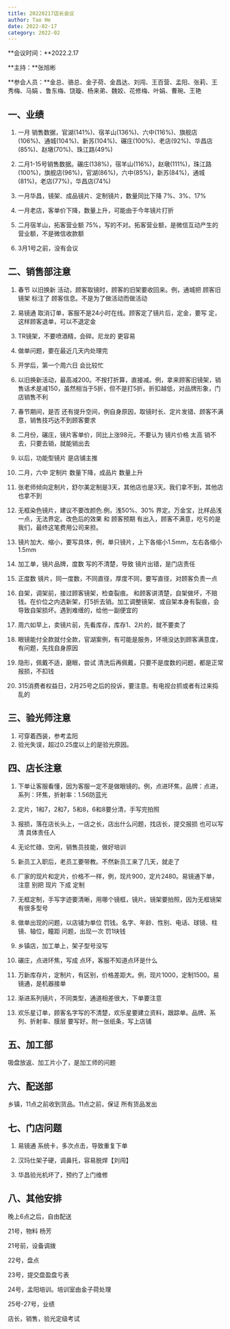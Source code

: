 ```yaml
---
title: 20220217店长会议
author: Tao He
date: 2022-02-17
category: 2022-02
---
```




**会议时间：**2022.2.17 

**主持：**张旭彬 

**参会人员：**金总、骆总、金子荷、金昌达、刘闯、王百营、孟阳、张莉、王秀梅、马娟 、鲁东梅、饶璇、杨来弟、魏姣、花修梅、叶娟、曹琬、王艳



## 一、业绩

1. 一月 销售数据，官湖(141%)、宿羊山(136%)、六中(116%)、旗舰店(106%)、通城(104%)、新苏(104%)、碾庄(100%)、老店(92%)、华昌店(85%)、赵墩(70%)、珠江路(49%)

2. 二月1-15号销售数据。碾庄(138%)，宿羊山(116%)，赵墩(111%)，珠江路(100%)，旗舰店(96%)，官湖(86%)，六中(85%)，新苏(84%)，通城(81%)，老店(77%)，华昌店(74%)
3. 一月华昌，镜架、成品镜片、定制镜片，数量同比下降 7%、3%、17%
4. 一月老店，客单价下降，数量上升，可能由于今年镜片打折
5. 二月宿羊山，拓客营业额 75%，写的不对。拓客营业额，是微信互动产生的营业额，不是微信收款额
6. 3月1号之前，没有会议





## 二、销售部注意

1. 春节 以旧换新 活动，顾客取镜时，顾客的旧架要收回来。例，通城把 顾客旧镜架 标注了 顾客信息。不是为了做活动而做活动

2. 易镜通 取消订单，客服不是24小时在线。顾客定了镜片后，定金，要写 定，这样顾客退单，可以不退定金

3. TR镜架，不要喷酒精，会碎。尼龙的 更容易

4. 做单问题，要在最近几天内处理完

5. 开学后，第一个周六日 会比较忙

6. 以旧换新活动，最高减200。不按打折算，直接减。例，拿来顾客旧镜架，销售话术是减150，虽然相当于5折，但不是打5折。折扣越低，对品牌形象，门店销售不利

7. 春节期间，是否 还有提升空间，例自身原因，取镜时长、定片发错、顾客不满意，销售技巧达不到顾客要求

8. 二月份，碾庄，镜片客单价，同比上涨98元，不要认为 镜片价格 太高 销不去，只要去销，就能销出去

9. 以后，功能型镜片 是店铺主推

10. 二月，六中 定制片 数量下降，成品片 数量上升

11. 张老师倾向定制片，舒尔美定制是3天，其他店也是3天。我们拿不到，其他店也拿不到

12. 无框染色镜片，建议不要改颜色.例，浅50%、30% 界定。万金宝，比样品浅一点，无法界定。改色后的效果 和 顾客预期 有出入，顾客不满意，吃亏的是我们，最终这笔费用公司来担。

13. 镜片加大、缩小，要写具体，例，单只镜片，上下各缩小1.5mm，左右各缩小1.5mm

14. 加工单，镜片品牌，度数 写的不清楚，导致 镜片出错，是门店责任

15. 正度数 镜片，同一度数，不同直径，厚度不同，要写直径，对顾客负责一点

16. 自架，调架前，接过顾客镜架，检查裂痕。 和顾客讲清楚，自架做坏，不赔钱。在价位之内选新架，打5折去销。加工调整镜架、或自架本身有裂痕，会导致自架损坏。遇到难缠的，给他一副便宜的

17. 周六如早上，卖镜片前，先看库存，库存1、2片的，就不要卖了

18. 眼镜能付全款就付全款，官湖案例，有可能是服务，环境没达到顾客满意度，有问题，先找自身原因

19. 隐形，佩戴不适，磨眼，尝试 清洗后再佩戴，只要不是度数的问题，都是正常报损，不扣钱

20. 315消费者权益日，2月25号之后的投诉，要注意。有电视台抓或者有过来捣乱的

    



## 三、验光师注意

1. 可穿着西装，参考孟阳
2. 验光失误，超过0.25度以上的是验光原因。





## 四、店长注意

1. 下单让客服看懂，因为客服一定不是做眼镜的。例，点进环焦，品牌：点进，系列：环焦，折射率：1.56防蓝光

2. 定片，1和7，2和7，5和8，6和8要分清，手写完拍照

3. 报损，落在店长头上，一店之长，店出什么问题，找店长，提交报损 也可以写清 具体责任人

4. 无论忙碌、空闲，销售员技能，做好培训

5. 新员工入职后，老员工要带教。不然新员工来了几天，就走了

6. 厂家的现片和定片，价格不一样，例，现片900，定片2480。易镜通下单，注意 别把 现片 下成 定制

7. 无框定制，手写字迹要清晰，用哪个镜框，镜片。镜架要拍照，因为无框镜架 有很多型号

8. 做单出现的问题，以店铺为单位 罚钱。名字、年龄、性别、电话、球镜、柱镜、轴位，瞳距 问题，出现一次 罚1块钱

9. 乡镇店，加工单上，架子型号没写

10. 碾庄，点进环焦，写成 点环，客服不知道点环是什么

11. 万新库存片，定制片，有区别，价格差距大。例，现片1000，定制1500。易镜通，是机器接单

12. 渐进系列镜片，不同类型，通道相差很大，下单要注意

13. 欢乐星订单，顾客名字写的不清楚，欢乐星要建立资料，跟踪单。品牌、系列、折射率、膜层 要写好。附一张纸条，写上店铺





## 五、加工部

吸盘放返、加工片小了，是加工师的问题



## 六、配送部

乡镇，11点之前收到货品。11点之前，保证 所有货品发出



## 七、门店问题

1. 易镜通 系统卡，多次点击，导致重复下单

2. 汉玛仕架子硬，调鼻托，容易脱焊【刘闯】

3. 华昌验光机坏了，预约了上门维修



## 八、其他安排

晚上6点之后，自由配送

21号，物料 杨芳

21号前，设备调拨

22号，盘点

23号，提交盘盈盘亏表

24号，孟阳培训。培训室由金子荷处理

25号-27号，业绩

店长，销售，验光定级考试





